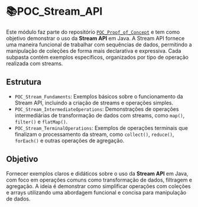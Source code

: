 # 📚POC_Stream_API

Este módulo faz parte do repositório [`POC_Proof_of_Concept`](https://github.com/Higur1/POC_Proof_of_Concept) e tem como objetivo demonstrar o uso da **Stream API** em Java. A Stream API fornece uma maneira funcional de trabalhar com sequências de dados, permitindo a manipulação de coleções de forma mais declarativa e expressiva. Cada subpasta contém exemplos específicos, organizados por tipo de operação realizada com streams.

## Estrutura

- `POC_Stream_Fundaments`: Exemplos básicos sobre o funcionamento da Stream API, incluindo a criação de streams e operações simples.
- `POC_Stream_IntermediateOperations`: Demonstrações de operações intermediárias de transformação de dados com streams, como `map()`, `filter()` e `flatMap()`.
- `POC_Stream_TerminalOperations`: Exemplos de operações terminais que finalizam o processamento da stream, como `collect()`, `reduce()`, `forEach()` e outras operações de agregação.

## Objetivo

Fornecer exemplos claros e didáticos sobre o uso da **Stream API** em Java, com foco em operações comuns como transformação de dados, filtragem e agregação. A ideia é demonstrar como simplificar operações com coleções e arrays utilizando uma abordagem funcional e concisa para manipulação de dados.
